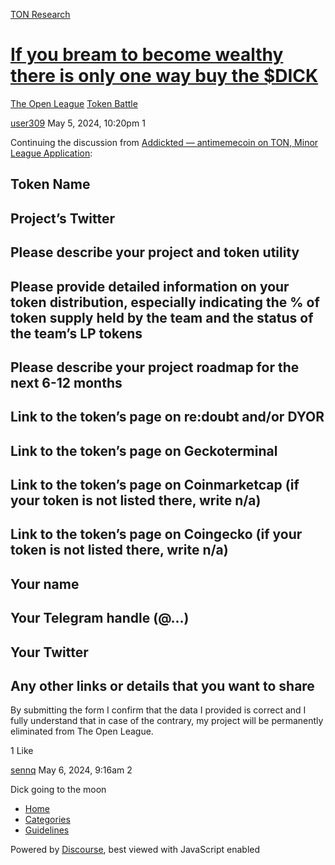 [TON Research](/)

# [If you bream to become wealthy there is only one way buy the $DICK](/t/if-you-bream-to-become-wealthy-there-is-only-one-way-buy-the-dick/16201)

[The Open League](/c/the-open-league/token-leaderboard/57)  [Token Battle](/c/the-open-league/token-leaderboard/57) 

    

[user309](https://tonresear.ch/u/user309)  May 5, 2024, 10:20pm  1

Continuing the discussion from [Addickted — antimemecoin on TON, Minor League Application](https://tonresear.ch/t/addickted-antimemecoin-on-ton-minor-league-application/14481/2):

## [](#token-name-1)Token Name

## [](#projects-twitter-2)Project’s Twitter

## [](#please-describe-your-project-and-token-utility-3)Please describe your project and token utility

## [](#please-provide-detailed-information-on-your-token-distribution-especially-indicating-the-of-token-supply-held-by-the-team-and-the-status-of-the-teams-lp-tokens-4)Please provide detailed information on your token distribution, especially indicating the % of token supply held by the team and the status of the team’s LP tokens

## [](#please-describe-your-project-roadmap-for-the-next-6-12-months-5)Please describe your project roadmap for the next 6-12 months

## [](#link-to-the-tokens-page-on-redoubt-andor-dyor-6)Link to the token’s page on re:doubt and/or DYOR

## [](#link-to-the-tokens-page-on-geckoterminal-7)Link to the token’s page on Geckoterminal

## [](#link-to-the-tokens-page-on-coinmarketcap-if-your-token-is-not-listed-there-write-na-8)Link to the token’s page on Coinmarketcap (if your token is not listed there, write n/a)

## [](#link-to-the-tokens-page-on-coingecko-if-your-token-is-not-listed-there-write-na-9)Link to the token’s page on Coingecko (if your token is not listed there, write n/a)

## [](#your-name-10)Your name

## [](#your-telegram-handle-11)Your Telegram handle (@…)

## [](#your-twitter-12)Your Twitter

## [](#any-other-links-or-details-that-you-want-to-share-13)Any other links or details that you want to share

By submitting the form I confirm that the data I provided is correct and I fully understand that in case of the contrary, my project will be permanently eliminated from The Open League.

  1 Like

[sennq](https://tonresear.ch/u/sennq) May 6, 2024, 9:16am  2

Dick going to the moon

 

*   [Home](/)
*   [Categories](/categories)
*   [Guidelines](/guidelines)

Powered by [Discourse](https://www.discourse.org), best viewed with JavaScript enabled